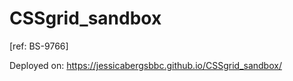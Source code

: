 # CSSgrid_sandbox
[ref: BS-9766]

Deployed on:
https://jessicabergsbbc.github.io/CSSgrid_sandbox/


